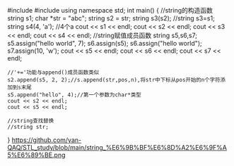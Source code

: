 #include<iostream>
#include<string>
using namespace std;
int main() {
	//string的构造函数
	string s1;
	char *str = "abc";
	string s2 = str;
	string s3(s2);        //string s3=s1;
	string s4(4, 'a');    //4个a
	cout << s1 << endl;
	cout << s2 << endl;
	cout << s3 << endl;
	cout << s4 << endl;
	//string赋值成员函数
	string s5,s6,s7;
	s5.assign("hello world", 7);
	s6.assign(s5);
	s6.assign("hello world");
	s7.assign(10, 'w');
	cout << s5 << endl;
	cout << s6 << endl;
	cout << s7 << endl;

	//'+='功能与append()成员函数类似
	s2.append(s5, 2, 2);//s.append(str,pos,n),将str中下标从pos开始的n个字符添加到s末尾
	s5.append("hello", 4);//第一个参数为char*类型
	cout << s2 << endl;
	cout << s5 << endl;
	
	//string查找替换
	//string str;
	
}
  https://github.com/yan-QAQ/STL_study/blob/main/string_%E6%9B%BF%E6%8D%A2%E6%9F%A5%E6%89%BE.png
